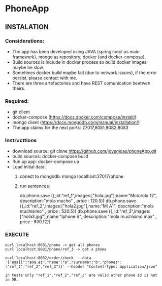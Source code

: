 # PhoneApp


## INSTALATION

### Considerations:
   - The app has been developed using JAVA (spring-boot as main framework), mongo as repository, docker (and docker-compose).
   - Build sources is include in docker process so build docker images maybe be slow.
   - Sometimes docker build maybe fail (due to network issues), if the error persist, please contact with me.
   - There are three artefactories and have REST comunication beetwen theirs.


### Required:
   - git client
   - docker-compose (https://docs.docker.com/compose/install/)
   - mongo client (https://docs.mongodb.com/manual/installation/)
   - The app claims for the next ports: 27017,8081,8082,8083

### Instructtions
   - download source: git clone https://github.com/jovenjoao/phoneApp.git
   - build sources: docker-compose build
   - Run up app: docker-compose up
   - Load initial data:
	 1. conect to mongodb: mongo localhost:27017/phone
	 2. run sentences:

		db.phone.save ({_id:"ref_1",images:["hola.jpg"],name:"Motorola 12", description:"mola mucho" , price : 120.5})
		db.phone.save ({_id:"ref_2",images:["hola2.jpg"],name:"Mi A1", description:"mola muchísimo" , price : 520.5})
		db.phone.save ({_id:"ref_3",images:["hola3.jpg"],name:"Iphone 6", description:"mola muchísimo max" , price : 800.12})


### EXECUTE
	
	curl localhost:8081/phone -> get all phones
	curl localhost:8081/phone/ref_3 -> get a phone

	curl localhost:8082/order/check  --data '{"email":"a@a.es","name":"a","surname":"b","phones":["ref_1","ref_2","ref_3"]}' --header "Content-Type: application/json"

	In tests only "ref_1","ref_2","ref_3" are valid other phone id is not in DB.


